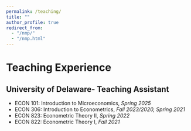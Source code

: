 ```yaml
---
permalink: /teaching/
title: ""
author_profile: true
redirect_from: 
  - "/nmp/"
  - "/nmp.html"
---
```


Teaching Experience
======

University of Delaware- Teaching Assistant
------

- ECON 101: Introduction to Microeconomics, <i>Spring 2025</i>
- ECON 306: Introduction to Econometrics, <i>Fall 2023/2020, Spring 2021</i>
- ECON 823: Econometric Theory II, <i>Spring 2022</i>
- ECON 822: Econometric Theory I, <i>Fall 2021</i>
